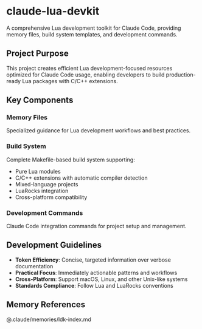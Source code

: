 # claude-lua-devkit

A comprehensive Lua development toolkit for Claude Code, providing memory files, build system templates, and development commands.

## Project Purpose

This project creates efficient Lua development-focused resources optimized for Claude Code usage, enabling developers to build production-ready Lua packages with C/C++ extensions.

## Key Components

### Memory Files
Specialized guidance for Lua development workflows and best practices.

### Build System
Complete Makefile-based build system supporting:
- Pure Lua modules
- C/C++ extensions with automatic compiler detection
- Mixed-language projects
- LuaRocks integration
- Cross-platform compatibility

### Development Commands
Claude Code integration commands for project setup and management.

## Development Guidelines

- **Token Efficiency**: Concise, targeted information over verbose documentation
- **Practical Focus**: Immediately actionable patterns and workflows
- **Cross-Platform**: Support macOS, Linux, and other Unix-like systems
- **Standards Compliance**: Follow Lua and LuaRocks conventions

## Memory References

@.claude/memories/ldk-index.md